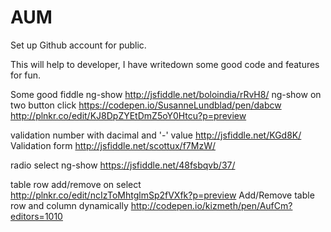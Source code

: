 # AUM
Set up Github account for public.

This will help to developer, I have writedown some good code and features for fun.

Some good fiddle
ng-show http://jsfiddle.net/boloindia/rRvH8/
ng-show on two button click https://codepen.io/SusanneLundblad/pen/dabcw  http://plnkr.co/edit/KJ8DpZYEtDmZ5oY0Htcu?p=preview

validation number with dacimal and '-' value http://jsfiddle.net/KGd8K/
Validation form http://jsfiddle.net/scottux/f7MzW/

radio select ng-show https://jsfiddle.net/48fsbqvb/37/

table row add/remove on select http://plnkr.co/edit/ncIzToMhtglmSp2fVXfk?p=preview
Add/Remove table row and column dynamically http://codepen.io/kizmeth/pen/AufCm?editors=1010
